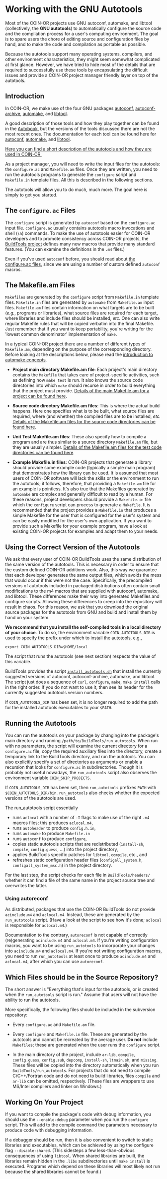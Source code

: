 # Working with the GNU Autotools

Most of the COIN-OR projects use GNU autoconf, automake, and libtool (collectively, the **GNU autotools**) to automatically configure the source code and the compilation process for a user's computing environment.
The goal is to spare users the chore of editing source and configuration files by hand, and to make the code and compilation as portable as possible.

Because the autotools support many operating systems, compilers, and other environment characteristics, they might seem somewhat complicated at first glance.
However, we have tried to hide most of the details that are required to successfully use these tools by encapsulating the difficult issues and provide a COIN-OR project manager friendly layer on top of the autotools.


## Introduction

In COIN-OR, we make use of the four GNU packages [autoconf](http://www.gnu.org/software/autoconf/), [autoconf-archive](http://www.gnu.org/software/autoconf-archive/), [automake](http://www.gnu.org/software/automake/), and [libtool](http://www.gnu.org/software/libtool/).

A good description of those tools and how they play together can be found in the [Autobook](http://sources.redhat.com/autobook/), but the versions of the tools discussed there are not the most recent ones.
The documentation for each tool can be found here for [autoconf](http://www.gnu.org/software/autoconf/manual/autoconf-2.59/), [automake](http://www.gnu.org/software/automake/manual/automake.html), and [libtool](http://www.gnu.org/software/libtool/manual.html).

[Here you can find a short description of the autotools and how they are used in COIN-OR.](./autotools-intro)

As a project manager, you will need to write the input files for the autotools: the `configure.ac` and `Makefile.am` files.
Once they are written, you need to run the autotools programs to generate the `configure` script and `Makefile.in` template files.
All this is described in the following sections.

The autotools will allow you to do much, much more. The goal here is simply to get you started.


## The `configure.ac` Files

The `configure` script is generated by `autoconf` based on the `configure.ac` input file.
`configure.ac` usually contains autotools macro invocations and shell (`sh`) commands.
To make the use of autotools easier for COIN-OR developers and to promote consistency across COIN-OR projects, the [BuildTools project](https://github.com/coin-or-tools/BuildTools) defines many new macros that provide many standard features.
(You can examine the definitions in the `.m4` files.)

Even if you've used `autoconf` before, you should read about [the configure.ac files](./configure), since we are using a number of custom defined `autoconf` macros.


## The Makefile.am Files

`Makefiles` are generated by the `configure` script from `Makefile.in` template files.
`Makefile.in` files are generated by `automake` from `Makefile.am` input files.
`Makefile.am` files contain information on what targets are to be built (_e.g._, programs or libraries), what source files are required for each target, where libraries and include files should be installed, _etc._
One can also write regular Makefile rules that will be copied verbatim into the final Makefile.
Just remember that if you want to keep portability, you're writing for the 'lowest common denominator' implementation of `make`.

In a typical COIN-OR project there are a number of different types of `Makefile.am`, depending on the purpose of the corresponding directory.
Before looking at the descriptions below, please read the [introduction to automake concepts](./automake-intro).

 * **Project main directory Makefile.am file**:  Each project's main directory contains the `Makefile` that takes care of project-specific activities, such as defining how `make test` is run.
   It also knows the source code directories into which `make` should recurse in order to build everything that the project must provide.
   [Details of the main Makefile.am for a project can be found here](./make-main).

 * **Source code directory Makefile.am files**: This is where the actual build happens.
   Here one specifies what is to be built, what source files are required, where (and whether) the compiled files are to be installed, _etc._
   [Details of the Makefile.am files for the source code directories can be found here](./make-src).

 * **Unit Test Makefile.am files**:  These also specify how to compile a program and are thus similar to a source directory `Makefile.am` file, but they are usually simpler.
   [Details of the Makefile.am files for the test code directories can be found here](./make-test).

 * **Example Makefile.in files**:  COIN-OR projects that generate a library should provide some example code (typically a simple main program) that demonstrates how the library can be used.
   It is assumed that most users of COIN-OR software will lack the skills or the environment to run the autotools; it follows, therefore, that providing a `Makefile.am` file for an example is pointless.
   It's also true that the Makefiles generated by `automake` are complex and generally difficult to read by a human.
   For these reasons, project developers should provide a `Makefile.in` file which the `configure` script can process to generate a `Makefile`.
   It is recommended that the project provides a `Makefile.in` that produces a simple Makefile for the user that is configured for the user's system and can be easily modified for the user's own application.
   If you want to provide such a Makefile for your example program, have a look at existing COIN-OR projects for examples and adapt them to your needs.

## Using the Correct Version of the Autotools

We ask that every user of COIN-OR BuildTools uses the same distribution of the same version of the autotools.
This is necessary in order to ensure that the custom defined COIN-OR additions work.
Also, this way we guarantee that each developer generates the same output files, which avoids the mess that would occur if this were not the case.
Specifically, the precompiled versions of autotools included in packaged distributions often contain small modifications to the m4 macros that are supplied with autoconf, automake, and libtool.
These differences make their way into generated Makefiles and configure scripts.
Allowing these differences to creep into the repository will result in chaos.
For this reason, we ask that you download the original source packages for the autotools from GNU and build and install them by hand on your system.

**We recommend that you install the self-compiled tools in a local directory of your choice**.
To do so, the environment variable `COIN_AUTOTOOLS_DIR` is used to specify the prefix under which to install the autotools, e.g.,
```
export COIN_AUTOTOOLS_DIR=$HOME/local
```
The script that runs the autotools (see next section) respects the value of this variable.

BuildTools provides the script [`install_autotools.sh`](https://github.com/coin-or-tools/BuildTools/blob/master/install_autotools.sh) that install the currently suggested versions of autoconf, autoconf-archive, automake, and libtool.
The script just does a sequence of `curl`, `configure`, `make`, `make install` calls in the right order.
If you do not want to use it, then see its header for the currently suggested autotools version numbers.

If `COIN_AUTOTOOLS_DIR` has been set, it is no longer required to add the path for the installed autotools executables to your `$PATH`.

## Running the Autotools

You can run the autotools on your package by changing into the package's main directory and running `/path/to/BuildTools/run_autotools`.
When run with no parameters, the script will examine the current directory for a `configure.ac` file, copy the required auxiliary files into the directory, create a temporary link to the BuildTools directory, and run the autotools.
You can also explicitly specify a set of directories as arguments or enable a recursion that looks for `configure.ac` in subdirectories.
Though it is probably not useful nowadays, the `run_autotools` script also observes the environment variable `COIN_SKIP_PROJECTS`.

If `COIN_AUTOTOOLS_DIR` has been set, then `run_autotools` prefixes `PATH` with `$COIN_AUTOTOOLS_DIR/bin`.
`run_autotools` also checks whether the expected versions of the autotools are used.

The run_autotools script essentially
* runs `aclocal` with a number of `-I` flags to make use of the right `.m4` macros files; this produces `aclocal.m4`,
* runs `autoheader` to produce `config.h.in`,
* runs `automake` to produce `Makefile.in`
* runs `autoconf` to produce `configure`,
* copies static autotools scripts that are redistributed (`install-sh`, `compile`, `config.guess`, ...) into the project directory,
* applies BuildTools specific patches for `libtool`, `compile`, etc., and
* refreshes static configuration header files (`configall_system.h`, `configall_system_msc.h`) in the project directory.

For the last step, the script checks for each file in `BuildTools/headers/` whether it can find a file of the same name in the project source tree and overwrites the latter.


### Using autoreconf

As distributed, packages that use the COIN-OR BuildTools do not provide `acinclude.m4` and `aclocal.m4`.
Instead, these are generated by the `run_autotools` script.
(Have a look at the script to see how it's done; `aclocal` is responsible for `aclocal.m4`.)

Documentation to the contrary, `autoreconf` is not capable of correctly (re)generating `acinclude.m4` and `aclocal.m4`.
If you're writing configuration macros, you want to be using `run_autotools` to incorporate your changes into `acinclude.m4` and `aclocal.m4`.
If you're not writing configuration macros, you need to run `run_autotools` at least once to produce `acinclude.m4` and `aclocal.m4`, after which you can use `autoreconf`.


## Which Files should be in the Source Repository?

The short answer is "Everything that's input for the autotools, or is created when the `run_autotools` script is run." Assume that users will not have the ability to run the autotools.

More specifically, the following files should be included in the subversion repository:

 * Every `configure.ac` and `Makefile.am` file.

 * Every `configure` and `Makefile.in` file. These are generated by the autotools and cannot be recreated by the average user. **Do not** include `Makefile`s; these are generated when the user runs the `configure` script.

 * In the main directory of the project, include `ar-lib`, `compile`, `config.guess`, `config.sub`, `depcomp`, `install-sh`, `ltmain.sh`, and `missing`.
   These files will be copied into the directory automatically when you run `BuildTools/run_autotools`.
   For projects that do not need to compile C/C++/Fortran code and do not need to build libraries, files `compile` and `ar-lib` can be omitted, respectively. (These files are wrappers to use MS/Intel compilers and linker on Windows.)


## Working On Your Project

If you want to compile the package's code with debug information, you should use the `--enable-debug` parameter when you run the `configure` script.
This will add to the compile command the parameters necessary to produce code with debugging information.

If a debugger should be run, then it is also convenient to switch to static libraries and executables, which can be achieved by using the configure flag `--disable-shared`.
(This sidesteps a few less-than-obvious consequences of using `libtool`.
When shared libraries are built, the libraries remain hidden in the `.libs` subdirectories until `make install` is executed.
Programs which depend on these libraries will most likely not run because the shared libraries cannot be found.)
